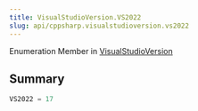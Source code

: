 ```yaml
---
title: VisualStudioVersion.VS2022
slug: api/cppsharp.visualstudioversion.vs2022
---
```

Enumeration Member in [VisualStudioVersion](/api/cppsharp/visualstudioversion)

## Summary



```csharp
VS2022 = 17
```

